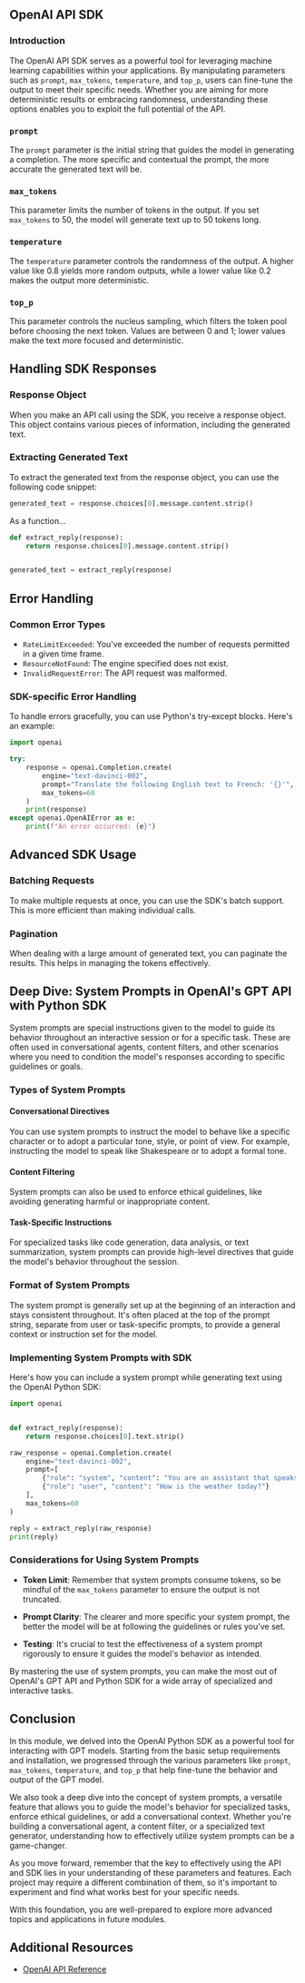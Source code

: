 ## OpenAI API SDK

### Introduction

The OpenAI API SDK serves as a powerful tool for leveraging machine learning capabilities within your applications. By manipulating parameters such as `prompt`, `max_tokens`, `temperature`, and `top_p`, users can fine-tune the output to meet their specific needs. Whether you are aiming for more deterministic results or embracing randomness, understanding these options enables you to exploit the full potential of the API.

### `prompt`

The `prompt` parameter is the initial string that guides the model in generating a completion. The more specific and contextual the prompt, the more accurate the generated text will be.

### `max_tokens`

This parameter limits the number of tokens in the output. If you set `max_tokens` to 50, the model will generate text up to 50 tokens long.

### `temperature`

The `temperature` parameter controls the randomness of the output. A higher value like 0.8 yields more random outputs, while a lower value like 0.2 makes the output more deterministic.

### `top_p`

This parameter controls the nucleus sampling, which filters the token pool before choosing the next token. Values are between 0 and 1; lower values make the text more focused and deterministic.

## Handling SDK Responses

### Response Object

When you make an API call using the SDK, you receive a response object. This object contains various pieces of information, including the generated text.

### Extracting Generated Text

To extract the generated text from the response object, you can use the following code snippet:

```python
generated_text = response.choices[0].message.content.strip()
```

As a function...

```python
def extract_reply(response):
    return response.choices[0].message.content.strip()


generated_text = extract_reply(response)

```

## Error Handling

### Common Error Types

- `RateLimitExceeded`: You've exceeded the number of requests permitted in a given time frame.
- `ResourceNotFound`: The engine specified does not exist.
- `InvalidRequestError`: The API request was malformed.

### SDK-specific Error Handling

To handle errors gracefully, you can use Python's try-except blocks. Here's an example:

```python
import openai

try:
    response = openai.Completion.create(
        engine="text-davinci-002",
        prompt="Translate the following English text to French: '{}'",
        max_tokens=60
    )
    print(response)
except openai.OpenAIError as e:
    print(f"An error occurred: {e}")

```

## Advanced SDK Usage

### Batching Requests

To make multiple requests at once, you can use the SDK's batch support. This is more efficient than making individual calls.

### Pagination

When dealing with a large amount of generated text, you can paginate the results. This helps in managing the tokens effectively.

## Deep Dive: System Prompts in OpenAI's GPT API with Python SDK

System prompts are special instructions given to the model to guide its behavior throughout an interactive session or for a specific task. These are often used in conversational agents, content filters, and other scenarios where you need to condition the model's responses according to specific guidelines or goals.

### Types of System Prompts

#### Conversational Directives
You can use system prompts to instruct the model to behave like a specific character or to adopt a particular tone, style, or point of view. For example, instructing the model to speak like Shakespeare or to adopt a formal tone.

#### Content Filtering
System prompts can also be used to enforce ethical guidelines, like avoiding generating harmful or inappropriate content.

#### Task-Specific Instructions
For specialized tasks like code generation, data analysis, or text summarization, system prompts can provide high-level directives that guide the model's behavior throughout the session.

### Format of System Prompts

The system prompt is generally set up at the beginning of an interaction and stays consistent throughout. It's often placed at the top of the prompt string, separate from user or task-specific prompts, to provide a general context or instruction set for the model.

### Implementing System Prompts with SDK

Here's how you can include a system prompt while generating text using the OpenAI Python SDK:

```python
import openai


def extract_reply(response):
    return response.choices[0].text.strip()

raw_response = openai.Completion.create(
    engine="text-davinci-002",
    prompt=[
        {"role": "system", "content": "You are an assistant that speaks like Shakespeare."},
        {"role": "user", "content": "How is the weather today?"}
    ],
    max_tokens=60
)

reply = extract_reply(raw_response)
print(reply)
```

### Considerations for Using System Prompts

- **Token Limit**: Remember that system prompts consume tokens, so be mindful of the `max_tokens` parameter to ensure the output is not truncated.
  
- **Prompt Clarity**: The clearer and more specific your system prompt, the better the model will be at following the guidelines or rules you've set.

- **Testing**: It's crucial to test the effectiveness of a system prompt rigorously to ensure it guides the model's behavior as intended.

By mastering the use of system prompts, you can make the most out of OpenAI's GPT API and Python SDK for a wide array of specialized and interactive tasks.

## Conclusion

In this module, we delved into the OpenAI Python SDK as a powerful tool for interacting with GPT models. Starting from the basic setup requirements and installation, we progressed through the various parameters like `prompt`, `max_tokens`, `temperature`, and `top_p` that help fine-tune the behavior and output of the GPT model. 

We also took a deep dive into the concept of system prompts, a versatile feature that allows you to guide the model's behavior for specialized tasks, enforce ethical guidelines, or add a conversational context. Whether you're building a conversational agent, a content filter, or a specialized text generator, understanding how to effectively utilize system prompts can be a game-changer.

As you move forward, remember that the key to effectively using the API and SDK lies in your understanding of these parameters and features. Each project may require a different combination of them, so it's important to experiment and find what works best for your specific needs.

With this foundation, you are well-prepared to explore more advanced topics and applications in future modules.


## Additional Resources
- [OpenAI API Reference](https://platform.openai.com/docs/api-reference)
